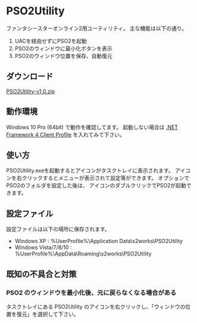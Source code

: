 # PSO2Utility

ファンタシースターオンライン2用ユーティリティ。
主な機能は以下の通り。

1. UACを経由せずにPSO2を起動
1. PSO2のウィンドウに最小化ボタンを表示
1. PSO2のウィンドウ位置を保存、自動復元

## ダウンロード

[PSO2Utility-v1.0.zip](https://github.com/saasan/PSO2Utility/releases/latest/download/PSO2Utility-v1.0.zip)

## 動作環境

Windows 10 Pro (64bit) で動作を確認してます。
起動しない場合は
[.NET Framework 4 Client Profile](http://www.microsoft.com/ja-jp/net/netfx4/download.aspx)
を入れてみて下さい。

## 使い方

PSO2Utility.exeを起動するとアイコンがタスクトレイに表示されます。
アイコンを右クリックするとメニューが表示されて設定等ができます。
オプションでPSO2のフォルダを設定した後は、
アイコンのダブルクリックでPSO2が起動できます。

## 設定ファイル

設定ファイルは以下の場所に保存されます。

- Windows XP : %UserProfile%\Application Data\s2works\PSO2Utility
- Windows Vista/7/8/10 : %UserProfile%\AppData\Roaming\s2works\PSO2Utility

## 既知の不具合と対策

### PSO2 のウィンドウを最小化後、元に戻らなくなる場合がある

タスクトレイにある PSO2Utility のアイコンを右クリックし、「ウィンドウの位置を復元」を選択して下さい。
